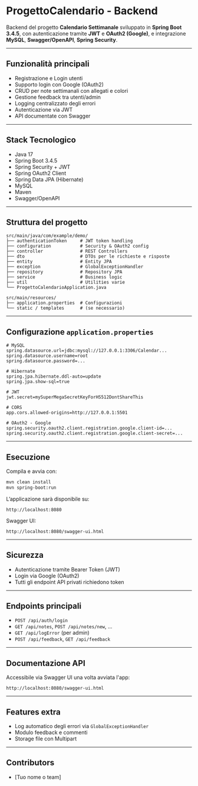 # ProgettoCalendario - Backend

Backend del progetto **Calendario Settimanale** sviluppato in **Spring Boot 3.4.5**, con autenticazione tramite **JWT** e **OAuth2 (Google)**, e integrazione **MySQL**, **Swagger/OpenAPI**, **Spring Security**.

---

## Funzionalità principali

- Registrazione e Login utenti
- Supporto login con Google (OAuth2)
- CRUD per note settimanali con allegati e colori
- Gestione feedback tra utenti/admin
- Logging centralizzato degli errori
- Autenticazione via JWT
- API documentate con Swagger

---

## Stack Tecnologico

- Java 17
- Spring Boot 3.4.5
- Spring Security + JWT
- Spring OAuth2 Client
- Spring Data JPA (Hibernate)
- MySQL
- Maven
- Swagger/OpenAPI

---

## Struttura del progetto

```
src/main/java/com/example/demo/
├── authenticationToken     # JWT token handling
├── configuration           # Security & OAuth2 config
├── controller              # REST Controllers
├── dto                     # DTOs per le richieste e risposte
├── entity                  # Entity JPA
├── exception               # GlobalExceptionHandler
├── repository              # Repository JPA
├── service                 # Business logic
├── util                    # Utilities varie
└── ProgettoCalendarioApplication.java

src/main/resources/
├── application.properties  # Configurazioni
└── static / templates      # (se necessario)
```

---

## Configurazione `application.properties`

```properties
# MySQL
spring.datasource.url=jdbc:mysql://127.0.0.1:3306/Calendar...
spring.datasource.username=root
spring.datasource.password=...

# Hibernate
spring.jpa.hibernate.ddl-auto=update
spring.jpa.show-sql=true

# JWT
jwt.secret=mySuperMegaSecretKeyForHS512DontShareThis

# CORS
app.cors.allowed-origins=http://127.0.0.1:5501

# OAuth2 - Google
spring.security.oauth2.client.registration.google.client-id=...
spring.security.oauth2.client.registration.google.client-secret=...
```

---

## Esecuzione

Compila e avvia con:

```bash
mvn clean install
mvn spring-boot:run
```

L’applicazione sarà disponibile su:

```
http://localhost:8080
```

Swagger UI:

```
http://localhost:8080/swagger-ui.html
```

---

## Sicurezza

- Autenticazione tramite Bearer Token (JWT)
- Login via Google (OAuth2)
- Tutti gli endpoint API privati richiedono token

---

## Endpoints principali

- `POST /api/auth/login`
- `GET /api/notes`, `POST /api/notes/new`, ...
- `GET /api/logError` (per admin)
- `POST /api/feedback`, `GET /api/feedback`

---

## Documentazione API

Accessibile via Swagger UI una volta avviata l'app:

```
http://localhost:8080/swagger-ui.html
```

---

## Features extra

- Log automatico degli errori via `GlobalExceptionHandler`
- Modulo feedback e commenti
- Storage file con Multipart

---

## Contributors

- [Tuo nome o team]